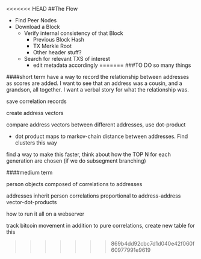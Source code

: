<<<<<<< HEAD
##The Flow

- Find Peer Nodes
- Download a Block
  - Verify internal consistency of that Block
    - Previous Block Hash
    - TX Merkle Root
    - Other header stuff?
  - Search for relevant TXS of interest
    - edit metadata accordingly
=======
###TO DO
so many things

####short term
have a way to record the relationship between addresses as scores are added.  I want to see that
an address was a cousin, and a grandson, all together.  I want a verbal story for what the relationship
was.

save correlation records

create address vectors

compare address vectors between different addresses, use dot-product

  - dot product maps to markov-chain distance between addresses.  Find clusters this way

find a way to make this faster, think about how the TOP N for each generation are chosen (if we do
  subsegment branching)

####medium term

person objects composed of correlations to addresses

addresses inherit person correlations proportional to address-address vector-dot-products

how to run it all on a webserver

track bitcoin movement in addition to pure correlations, create new table for this
>>>>>>> 869b4dd92cbc7d1d040e42f060f60977991e9619

